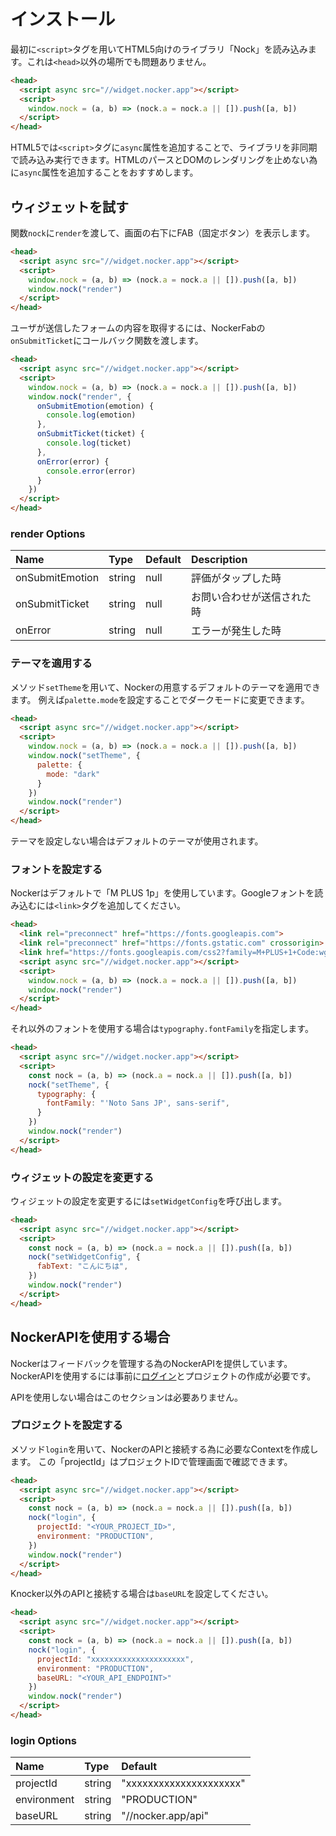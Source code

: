 # インストール

最初に`<script>`タグを用いてHTML5向けのライブラリ「Nock」を読み込みます。これは`<head>`以外の場所でも問題ありません。

```html
<head>
  <script async src="//widget.nocker.app"></script>
  <script>
    window.nock = (a, b) => (nock.a = nock.a || []).push([a, b])
  </script>
</head>
```

HTML5では`<script>`タグに`async`属性を追加することで、ライブラリを非同期で読み込み実行できます。HTMLのパースとDOMのレンダリングを止めない為に`async`属性を追加することをおすすめします。

## ウィジェットを試す

関数`nock`に`render`を渡して、画面の右下にFAB（固定ボタン）を表示します。

```html
<head>
  <script async src="//widget.nocker.app"></script>
  <script>
    window.nock = (a, b) => (nock.a = nock.a || []).push([a, b])
    window.nock("render")
  </script>
</head>
```

ユーザが送信したフォームの内容を取得するには、NockerFabの`onSubmitTicket`にコールバック関数を渡します。

```html
<head>
  <script async src="//widget.nocker.app"></script>
  <script>
    window.nock = (a, b) => (nock.a = nock.a || []).push([a, b])
    window.nock("render", {
      onSubmitEmotion(emotion) {
        console.log(emotion)
      },
      onSubmitTicket(ticket) {
        console.log(ticket)
      },
      onError(error) {
        console.error(error)
      }
    })
  </script>
</head>
```

### render Options

Name|Type|Default|Description
:--|:--|:--|:--
onSubmitEmotion|string|null|評価がタップした時
onSubmitTicket|string|null|お問い合わせが送信された時
onError|string|null|エラーが発生した時

### テーマを適用する

メソッド`setTheme`を用いて、Nockerの用意するデフォルトのテーマを適用できます。
例えば`palette.mode`を設定することでダークモードに変更できます。

```html
<head>
  <script async src="//widget.nocker.app"></script>
  <script>
    window.nock = (a, b) => (nock.a = nock.a || []).push([a, b])
    window.nock("setTheme", {
      palette: {
        mode: "dark"
      }
    })
    window.nock("render")
  </script>
</head>
```

テーマを設定しない場合はデフォルトのテーマが使用されます。

### フォントを設定する

Nockerはデフォルトで「M PLUS 1p」を使用しています。Googleフォントを読み込むには`<link>`タグを追加してください。

```html
<head>
  <link rel="preconnect" href="https://fonts.googleapis.com">
  <link rel="preconnect" href="https://fonts.gstatic.com" crossorigin>
  <link href="https://fonts.googleapis.com/css2?family=M+PLUS+1+Code:wght@500;700&display=swap" rel="stylesheet">
  <script async src="//widget.nocker.app"></script>
  <script>
    window.nock = (a, b) => (nock.a = nock.a || []).push([a, b])
    window.nock("render")
  </script>
</head>
```

それ以外のフォントを使用する場合は`typography.fontFamily`を指定します。

```html
<head>
  <script async src="//widget.nocker.app"></script>
  <script>
    const nock = (a, b) => (nock.a = nock.a || []).push([a, b])
    nock("setTheme", {
      typography: {
        fontFamily: "'Noto Sans JP', sans-serif",
      }
    })
    window.nock("render")
  </script>
</head>
```

### ウィジェットの設定を変更する

ウィジェットの設定を変更するには`setWidgetConfig`を呼び出します。

```html
<head>
  <script async src="//widget.nocker.app"></script>
  <script>
    const nock = (a, b) => (nock.a = nock.a || []).push([a, b])
    nock("setWidgetConfig", {
      fabText: "こんにちは",
    })
    window.nock("render")
  </script>
</head>
```

## NockerAPIを使用する場合

Nockerはフィードバックを管理する為のNockerAPIを提供しています。
NockerAPIを使用するには事前に[ログイン](https://nocker.app)とプロジェクトの作成が必要です。

APIを使用しない場合はこのセクションは必要ありません。

### プロジェクトを設定する

メソッド`login`を用いて、NockerのAPIと接続する為に必要なContextを作成します。
この「projectId」はプロジェクトIDで管理画面で確認できます。

```html
<head>
  <script async src="//widget.nocker.app"></script>
  <script>
    const nock = (a, b) => (nock.a = nock.a || []).push([a, b])
    nock("login", {
      projectId: "<YOUR_PROJECT_ID>",
      environment: "PRODUCTION",
    })
    window.nock("render")
  </script>
</head>
```

Knocker以外のAPIと接続する場合は`baseURL`を設定してください。

```html
<head>
  <script async src="//widget.nocker.app"></script>
  <script>
    const nock = (a, b) => (nock.a = nock.a || []).push([a, b])
    nock("login", {
      projectId: "xxxxxxxxxxxxxxxxxxxxx",
      environment: "PRODUCTION",
      baseURL: "<YOUR_API_ENDPOINT>"
    })
    window.nock("render")
  </script>
</head>
```

### login Options

Name|Type|Default
:--|:--|:--
projectId|string|"xxxxxxxxxxxxxxxxxxxxx"
environment|string|"PRODUCTION"
baseURL|string|"//nocker.app/api"
